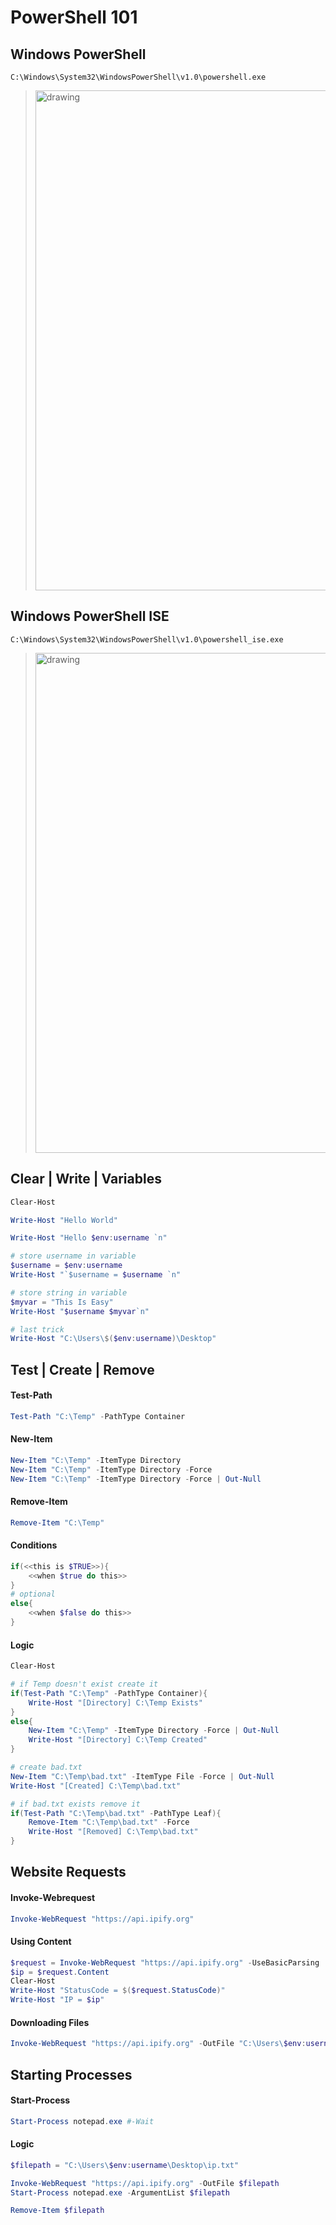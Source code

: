 # PowerShell 101

## Windows PowerShell
```
C:\Windows\System32\WindowsPowerShell\v1.0\powershell.exe
```
> <img src="https://th.bing.com/th/id/OIP.q1JszvLP2SIL_3Bmc07eNAAAAA?rs=1&pid=ImgDetMain" alt="drawing" width="800"/>

## Windows PowerShell ISE
```
C:\Windows\System32\WindowsPowerShell\v1.0\powershell_ise.exe
```
> <img src="https://user.oc-static.com/upload/2022/04/26/16509977637453_image107.png" alt="drawing" width="800"/>

## Clear | Write | Variables
```powershell
Clear-Host

Write-Host "Hello World"

Write-Host "Hello $env:username `n"

# store username in variable 
$username = $env:username
Write-Host "`$username = $username `n"

# store string in variable
$myvar = "This Is Easy"
Write-Host "$username $myvar`n"

# last trick
Write-Host "C:\Users\$($env:username)\Desktop"
```

## Test | Create | Remove

#### Test-Path
```powershell
Test-Path "C:\Temp" -PathType Container
```

#### New-Item
```powershell
New-Item "C:\Temp" -ItemType Directory
New-Item "C:\Temp" -ItemType Directory -Force
New-Item "C:\Temp" -ItemType Directory -Force | Out-Null
```

#### Remove-Item
```powershell
Remove-Item "C:\Temp"
```

#### Conditions
```powershell
if(<<this is $TRUE>>){
    <<when $true do this>>
}
# optional
else{
    <<when $false do this>>
}
```

#### Logic
```powershell
Clear-Host

# if Temp doesn't exist create it
if(Test-Path "C:\Temp" -PathType Container){
    Write-Host "[Directory] C:\Temp Exists"
}
else{
    New-Item "C:\Temp" -ItemType Directory -Force | Out-Null
    Write-Host "[Directory] C:\Temp Created"
}

# create bad.txt
New-Item "C:\Temp\bad.txt" -ItemType File -Force | Out-Null
Write-Host "[Created] C:\Temp\bad.txt"

# if bad.txt exists remove it
if(Test-Path "C:\Temp\bad.txt" -PathType Leaf){
    Remove-Item "C:\Temp\bad.txt" -Force
    Write-Host "[Removed] C:\Temp\bad.txt"
}
```

## Website Requests

#### Invoke-Webrequest
```powershell
Invoke-WebRequest "https://api.ipify.org"
```
#### Using Content
```powershell
$request = Invoke-WebRequest "https://api.ipify.org" -UseBasicParsing
$ip = $request.Content
Clear-Host
Write-Host "StatusCode = $($request.StatusCode)"
Write-Host "IP = $ip" 
```

#### Downloading Files
```powershell
Invoke-WebRequest "https://api.ipify.org" -OutFile "C:\Users\$env:username\Desktop\ip.txt"
```

## Starting Processes
#### Start-Process
```powershell
Start-Process notepad.exe #-Wait
```
#### Logic
```powershell
$filepath = "C:\Users\$env:username\Desktop\ip.txt"

Invoke-WebRequest "https://api.ipify.org" -OutFile $filepath
Start-Process notepad.exe -ArgumentList $filepath

Remove-Item $filepath
```